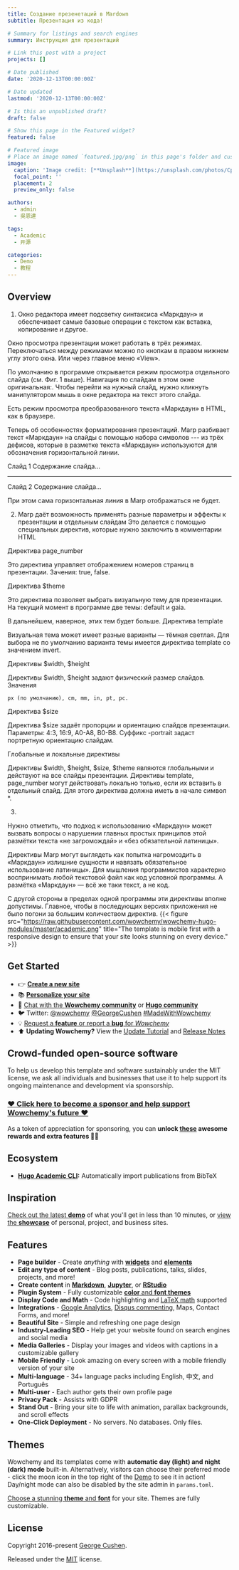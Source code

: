 ```yaml
---
title: Создание презенетаций в Mardown
subtitle: Презентация из кода! 

# Summary for listings and search engines
summary: Инструкция для презентаций

# Link this post with a project
projects: []

# Date published
date: '2020-12-13T00:00:00Z'

# Date updated
lastmod: '2020-12-13T00:00:00Z'

# Is this an unpublished draft?
draft: false

# Show this page in the Featured widget?
featured: false

# Featured image
# Place an image named `featured.jpg/png` in this page's folder and customize its options here.
image:
  caption: 'Image credit: [**Unsplash**](https://unsplash.com/photos/CpkOjOcXdUY)'
  focal_point: ''
  placement: 2
  preview_only: false

authors:
  - admin
  - 吳恩達

tags:
  - Academic
  - 开源

categories:
  - Demo
  - 教程
---
```


## Overview

1. Окно редактора имеет подсветку синтаксиса «Маркдаун» и обеспечивает самые базовые операции с текстом как вставка, копирование и другое.

Окно просмотра презентации может работать в трёх режимах. Переключаться между режимами можно по кнопкам в правом нижнем углу этого окна. Или через главное меню «View».

По умолчанию в программе открывается режим просмотра отдельного слайда (см. Фиг. 1 выше). Навигация по слайдам в этом окне оригинальная:. Чтобы перейти на нужный слайд, нужно кликнуть манипулятором мышь в окне редактора на текст этого слайда.

Есть режим просмотра преобразованного текста «Маркдаун» в HTML, как в браузере.

Теперь об особенностях форматирования презентаций. Marp разбивает текст «Маркдаун» на слайды с помощью набора символов --- из трёх дефисов, которые в разметке текста «Маркдаун» используются для обозначения горизонтальной линии.

Слайд 1
Содержание слайда…

---

Слайд 2
Содержание слайда…

При этом сама горизонтальная линия в Marp отображаться не будет. 

2. Marp даёт возможность применять разные параметры и эффекты к презентации и отдельным слайдам Это делается с помощью специальных директив, которые нужно заключить в комментарии HTML <!-- -->

<!--
Имя директивы 1:  значение 
Имя директивы 2 : значениеe
…
Имя директивы N : значениеe
-->

Директива page_number

Это директива управляет отображением номеров страниц в презентации. Зачения: true, false.

<!--
page_number: true
-->

Директива $theme

Это директива позволяет выбрать визуальную тему для презентации. На текущий момент в программе две темы: default и gaia.

<!-- $theme: gaia -->

В дальнейшем, наверное, этих тем будет больше.
Директива template

Визуальная тема может имеет разные варианты — тёмная светлая. Для выбора не по умолчанию варианта темы имеется директива template со значением invert.

<!--
$theme: gaia
template: invert
-->

Директивы $width, $height

Директивы $width, $height задают физический размер слайдов. Значения

    px (по умолчанию), cm, mm, in, pt, pc.

Директива $size

Директива $size задаёт пропорции и ориентацию слайдов презентации. Параметры: 4:3, 16:9, A0-A8, B0-B8. Суффикс -portrait задаст портретную ориентацию слайдам.

<!-- $size: 16:9 -->

Глобальные и локальные директивы

Директивы $width, $height, $size, $theme являются глобальными и действуют на все слайды презентации. Директивы template, page_number могут действовать локально только, если их вставить в отдельный слайд. Для этого директива должна иметь в начале символ *.

<!-- *page_number: false -->
<!-- *template: invert -->

3. 

Нужно отметить, что подход к использованию «Маркдаун» может вызвать вопросы о нарушении главных простых принципов этой размётки текста «не загромождай» и «без обязательной латиницы».

Директивы Marp могут выглядеть как попытка нагромоздить в «Маркдаун» излишние сущности и навязать обязательное использование латиницы». Для мышления программистов характерно воспринимать любой текстовой файл как код условной программы. А размётка «Маркдаун» — всё же таки текст, а не код.

С другой стороны в пределах одной программы эти директивы вполне допустимы. Главное, чтобы в последующих версиях приложения не было погони за большим количеством директив.
{{< figure src="https://raw.githubusercontent.com/wowchemy/wowchemy-hugo-modules/master/academic.png" title="The template is mobile first with a responsive design to ensure that your site looks stunning on every device." >}}

## Get Started

- 👉 [**Create a new site**](https://wowchemy.com/templates/)
- 📚 [**Personalize your site**](https://wowchemy.com/docs/)
- 💬 [Chat with the **Wowchemy community**](https://discord.gg/z8wNYzb) or [**Hugo community**](https://discourse.gohugo.io)
- 🐦 Twitter: [@wowchemy](https://twitter.com/wowchemy) [@GeorgeCushen](https://twitter.com/GeorgeCushen) [#MadeWithWowchemy](https://twitter.com/search?q=%23MadeWithWowchemy&src=typed_query)
- 💡 [Request a **feature** or report a **bug** for _Wowchemy_](https://github.com/wowchemy/wowchemy-hugo-modules/issues)
- ⬆️ **Updating Wowchemy?** View the [Update Tutorial](https://wowchemy.com/docs/hugo-tutorials/update/) and [Release Notes](https://wowchemy.com/updates/)

## Crowd-funded open-source software

To help us develop this template and software sustainably under the MIT license, we ask all individuals and businesses that use it to help support its ongoing maintenance and development via sponsorship.

### [❤️ Click here to become a sponsor and help support Wowchemy's future ❤️](https://wowchemy.com/plans/)

As a token of appreciation for sponsoring, you can **unlock [these](https://wowchemy.com/plans/) awesome rewards and extra features 🦄✨**

## Ecosystem

- **[Hugo Academic CLI](https://github.com/wowchemy/hugo-academic-cli):** Automatically import publications from BibTeX

## Inspiration

[Check out the latest **demo**](https://academic-demo.netlify.com/) of what you'll get in less than 10 minutes, or [view the **showcase**](https://wowchemy.com/user-stories/) of personal, project, and business sites.

## Features

- **Page builder** - Create _anything_ with [**widgets**](https://wowchemy.com/docs/page-builder/) and [**elements**](https://wowchemy.com/docs/content/writing-markdown-latex/)
- **Edit any type of content** - Blog posts, publications, talks, slides, projects, and more!
- **Create content** in [**Markdown**](https://wowchemy.com/docs/content/writing-markdown-latex/), [**Jupyter**](https://wowchemy.com/docs/import/jupyter/), or [**RStudio**](https://wowchemy.com/docs/install-locally/)
- **Plugin System** - Fully customizable [**color** and **font themes**](https://wowchemy.com/docs/customization/)
- **Display Code and Math** - Code highlighting and [LaTeX math](https://en.wikibooks.org/wiki/LaTeX/Mathematics) supported
- **Integrations** - [Google Analytics](https://analytics.google.com), [Disqus commenting](https://disqus.com), Maps, Contact Forms, and more!
- **Beautiful Site** - Simple and refreshing one page design
- **Industry-Leading SEO** - Help get your website found on search engines and social media
- **Media Galleries** - Display your images and videos with captions in a customizable gallery
- **Mobile Friendly** - Look amazing on every screen with a mobile friendly version of your site
- **Multi-language** - 34+ language packs including English, 中文, and Português
- **Multi-user** - Each author gets their own profile page
- **Privacy Pack** - Assists with GDPR
- **Stand Out** - Bring your site to life with animation, parallax backgrounds, and scroll effects
- **One-Click Deployment** - No servers. No databases. Only files.

## Themes

Wowchemy and its templates come with **automatic day (light) and night (dark) mode** built-in. Alternatively, visitors can choose their preferred mode - click the moon icon in the top right of the [Demo](https://academic-demo.netlify.com/) to see it in action! Day/night mode can also be disabled by the site admin in `params.toml`.

[Choose a stunning **theme** and **font**](https://wowchemy.com/docs/customization) for your site. Themes are fully customizable.

## License

Copyright 2016-present [George Cushen](https://georgecushen.com).

Released under the [MIT](https://github.com/wowchemy/wowchemy-hugo-modules/blob/master/LICENSE.md) license.
